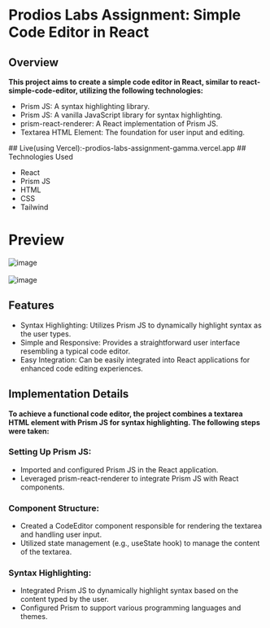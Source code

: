 
# Prodios Labs Assignment: Simple Code Editor in React

## Overview

**This project aims to create a simple code editor in React, similar to react-simple-code-editor, utilizing the following technologies:**
<ul>
  <li>Prism JS: A syntax highlighting library.</li>
  <li>Prism JS: A vanilla JavaScript library for syntax highlighting.</li>
  <li>prism-react-renderer: A React implementation of Prism JS.</li>
  <li>Textarea HTML Element: The foundation for user input and editing.</li>

</ul>
## Live(using Vercel):-prodios-labs-assignment-gamma.vercel.app
## Technologies Used
<ul>
  <li>React</li>
  <li>Prism JS</li>
  <li>HTML</li>
  <li>CSS</li>
  <li>Tailwind</li>
</ul>

# Preview

![image](https://github.com/Kaisama/-Prodios-Labs-Assignment-/assets/109125241/aa72b1fd-6e62-4130-80ff-5c84b1072bda)
</br></br>
![image](https://github.com/Kaisama/-Prodios-Labs-Assignment-/assets/109125241/3346dabc-1b9a-49fa-8a53-7ebd46dcdda5)

## Features
<ul>
  <li>Syntax Highlighting: Utilizes Prism JS to dynamically highlight syntax as the user types.</li>
  <li>Simple and Responsive: Provides a straightforward user interface resembling a typical code editor.</li>
  <li>Easy Integration: Can be easily integrated into React applications for enhanced code editing experiences.</li>
</ul>

## Implementation Details
**To achieve a functional code editor, the project combines a textarea HTML element with Prism JS for syntax highlighting. The following steps were taken:**

### Setting Up Prism JS:

<ul>
  <li>Imported and configured Prism JS in the React application.</li>
  <li>Leveraged prism-react-renderer to integrate Prism JS with React components.</li>
</ul>

### Component Structure:

<ul>
  <li>Created a CodeEditor component responsible for rendering the textarea and handling user input.</li>
  <li>Utilized state management (e.g., useState hook) to manage the content of the textarea.</li>
</ul>

### Syntax Highlighting:

<ul>
  <li>Integrated Prism JS to dynamically highlight syntax based on the content typed by the user.</li>
  <li>Configured Prism to support various programming languages and themes.</li>
</ul>




